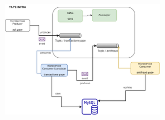 ![alt text](https://github.com/ElJohnBA/YapeTransactions/blob/main/documentation/yape-infra.drawio.png?raw=true)

